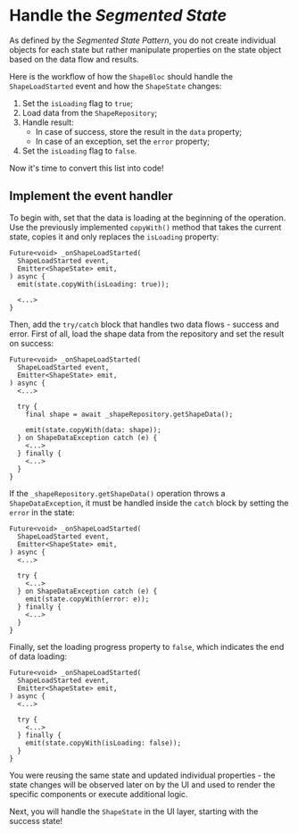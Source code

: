 # Handle the _Segmented State_

As defined by the _Segmented State Pattern_, you do not create individual objects for each state but rather manipulate properties on the state object based on the data flow and results.

Here is the workflow of how the `ShapeBloc` should handle the `ShapeLoadStarted` event and how the `ShapeState` changes:

1. Set the `isLoading` flag to `true`;
2. Load data from the `ShapeRepository`;
3. Handle result:
   - In case of success, store the result in the `data` property;
   - In case of an exception, set the `error` property;
4. Set the `isLoading` flag to `false`.

Now it's time to convert this list into code!

## Implement the event handler

To begin with, set that the data is loading at the beginning of the operation. Use the previously implemented `copyWith()` method that takes the current state, copies it and only replaces the `isLoading` property:

```
Future<void> _onShapeLoadStarted(
  ShapeLoadStarted event,
  Emitter<ShapeState> emit,
) async {
  emit(state.copyWith(isLoading: true));

  <...>
}
```

Then, add the `try/catch` block that handles two data flows - success and error. First of all, load the shape data from the repository and set the result on success:

```
Future<void> _onShapeLoadStarted(
  ShapeLoadStarted event,
  Emitter<ShapeState> emit,
) async {
  <...>

  try {
    final shape = await _shapeRepository.getShapeData();

    emit(state.copyWith(data: shape));
  } on ShapeDataException catch (e) {
    <...>
  } finally {
    <...>
  }
}
```

If the `_shapeRepository.getShapeData()` operation throws a `ShapeDataException`, it must be handled inside the `catch` block by setting the `error` in the state:

```
Future<void> _onShapeLoadStarted(
  ShapeLoadStarted event,
  Emitter<ShapeState> emit,
) async {
  <...>

  try {
    <...>
  } on ShapeDataException catch (e) {
    emit(state.copyWith(error: e));
  } finally {
    <...>
  }
}
```

Finally, set the loading progress property to `false`, which indicates the end of data loading:

```
Future<void> _onShapeLoadStarted(
  ShapeLoadStarted event,
  Emitter<ShapeState> emit,
) async {
  <...>

  try {
    <...>
  } finally {
    emit(state.copyWith(isLoading: false));
  }
}
```

You were reusing the same state and updated individual properties - the state changes will be observed later on by the UI and used to render the specific components or execute additional logic.

Next, you will handle the `ShapeState` in the UI layer, starting with the success state!
